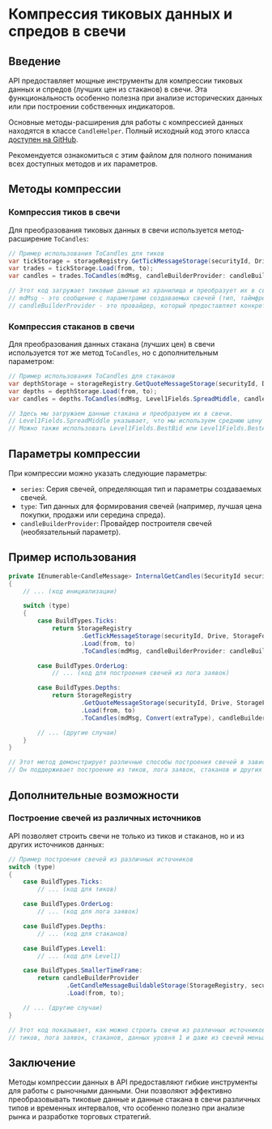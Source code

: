 # Компрессия тиковых данных и спредов в свечи

## Введение

API предоставляет мощные инструменты для компрессии тиковых данных и спредов (лучших цен из стаканов) в свечи. Эта функциональность особенно полезна при анализе исторических данных или при построении собственных индикаторов.

Основные методы-расширения для работы с компрессией данных находятся в классе `CandleHelper`. Полный исходный код этого класса [доступен на GitHub](https://github.com/StockSharp/StockSharp/blob/master/Algo/Candles/CandleHelper.cs).

Рекомендуется ознакомиться с этим файлом для полного понимания всех доступных методов и их параметров.

## Методы компрессии

### Компрессия тиков в свечи

Для преобразования тиковых данных в свечи используется метод-расширение `ToCandles`:

```cs
// Пример использования ToCandles для тиков
var tickStorage = storageRegistry.GetTickMessageStorage(securityId, Drive, StorageFormat);
var trades = tickStorage.Load(from, to);
var candles = trades.ToCandles(mdMsg, candleBuilderProvider: candleBuilderProvider);

// Этот код загружает тиковые данные из хранилища и преобразует их в свечи.
// mdMsg - это сообщение с параметрами создаваемых свечей (тип, таймфрейм и т.д.).
// candleBuilderProvider - это провайдер, который предоставляет конкретную реализацию построителя свечей.
```

### Компрессия стаканов в свечи

Для преобразования данных стакана (лучших цен) в свечи используется тот же метод `ToCandles`, но с дополнительным параметром:

```cs
// Пример использования ToCandles для стаканов
var depthStorage = storageRegistry.GetQuoteMessageStorage(securityId, Drive, StorageFormat);
var depths = depthStorage.Load(from, to);
var candles = depths.ToCandles(mdMsg, Level1Fields.SpreadMiddle, candleBuilderProvider: candleBuilderProvider);

// Здесь мы загружаем данные стакана и преобразуем их в свечи.
// Level1Fields.SpreadMiddle указывает, что мы используем среднюю цену спреда для построения свечей.
// Можно также использовать Level1Fields.BestBid или Level1Fields.BestAsk для использования лучших цен покупки или продажи соответственно.
```

## Параметры компрессии

При компрессии можно указать следующие параметры:

- `series`: Серия свечей, определяющая тип и параметры создаваемых свечей.
- `type`: Тип данных для формирования свечей (например, лучшая цена покупки, продажи или середина спреда).
- `candleBuilderProvider`: Провайдер построителя свечей (необязательный параметр).

## Пример использования

```cs
private IEnumerable<CandleMessage> InternalGetCandles(SecurityId securityId, DateTime? from, DateTime? to)
{
    // ... (код инициализации)

    switch (type)
    {
        case BuildTypes.Ticks:
            return StorageRegistry
                    .GetTickMessageStorage(securityId, Drive, StorageFormat)
                    .Load(from, to)
                    .ToCandles(mdMsg, candleBuilderProvider: candleBuilderProvider);

        case BuildTypes.OrderLog:
            // ... (код для построения свечей из лога заявок)

        case BuildTypes.Depths:
            return StorageRegistry
                    .GetQuoteMessageStorage(securityId, Drive, StorageFormat)
                    .Load(from, to)
                    .ToCandles(mdMsg, Convert(extraType), candleBuilderProvider: candleBuilderProvider);

        // ... (другие случаи)
    }
}

// Этот метод демонстрирует различные способы построения свечей в зависимости от типа исходных данных.
// Он поддерживает построение из тиков, лога заявок, стаканов и других источников.
```

## Дополнительные возможности

### Построение свечей из различных источников

API позволяет строить свечи не только из тиков и стаканов, но и из других источников данных:

```cs
// Пример построения свечей из различных источников
switch (type)
{
    case BuildTypes.Ticks:
        // ... (код для тиков)

    case BuildTypes.OrderLog:
        // ... (код для лога заявок)

    case BuildTypes.Depths:
        // ... (код для стаканов)

    case BuildTypes.Level1:
        // ... (код для Level1)

    case BuildTypes.SmallerTimeFrame:
        return candleBuilderProvider
                .GetCandleMessageBuildableStorage(StorageRegistry, securityId, mdMsg.GetTimeFrame(), Drive, StorageFormat)
                .Load(from, to);

    // ... (другие случаи)
}

// Этот код показывает, как можно строить свечи из различных источников данных:
// тиков, лога заявок, стаканов, данных уровня 1 и даже из свечей меньшего таймфрейма.
```

## Заключение

Методы компрессии данных в API предоставляют гибкие инструменты для работы с рыночными данными. Они позволяют эффективно преобразовывать тиковые данные и данные стакана в свечи различных типов и временных интервалов, что особенно полезно при анализе рынка и разработке торговых стратегий.